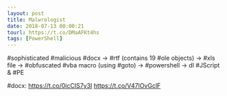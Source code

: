 ```yaml
---
layout: post
title: Malwrologist
date: 2018-07-13 00:00:21
tourl: https://t.co/DMaAFKt4hs
tags: [PowerShell]
---
```

#sophisticated #malicious #docx -&gt; #rtf (contains 19 #ole objects) -&gt; #xls file -&gt; #obfuscated #vba macro (using #goto) -&gt; #powershell -&gt; dl #JScript &amp; #PE

#docx: https://t.co/0icCIS7y3I https://t.co/V47lOvGclF